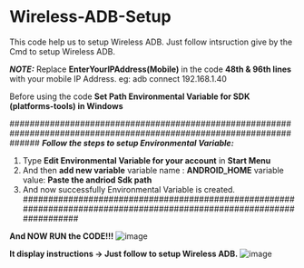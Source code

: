 # Wireless-ADB-Setup
This code help us to setup Wireless ADB.
Just follow intsruction give by the Cmd to setup Wireless ADB.

**_NOTE:_**
Replace **EnterYourIPAddress(Mobile)** in the code **48th & 96th lines** with your mobile IP Address.
eg:
   adb connect 192.168.1.40


Before using the code **Set Path Environmental Variable for SDK (platforms-tools) in Windows**

######################################################################################################################
**_Follow the steps to setup Environmental Variable:_**

1) Type **Edit Environmental Variable for your account** in **Start Menu**
2) And then **add new variable**
           variable name : **ANDROID_HOME**
           variable value: **Paste the andriod Sdk path**
3) And now successfully Environmental Variable is created.
#######################################################################################################################

**And NOW RUN the CODE!!!**
![image](https://user-images.githubusercontent.com/49812701/83906158-b0146300-a780-11ea-9d54-7ee08902a131.png)

**It display instructions -> Just follow to setup Wireless ADB.**
![image](https://user-images.githubusercontent.com/49812701/83933303-04413680-a7c5-11ea-94ab-014dc8ffb239.png)

